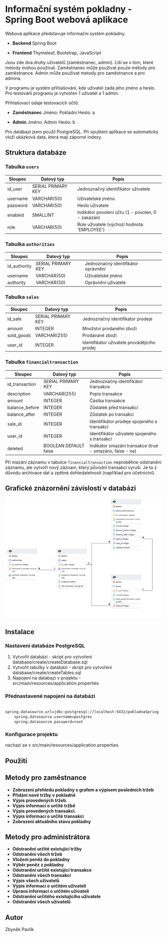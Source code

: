 # Informační systém pokladny - Spring Boot webová aplikace

Webová aplikace představuje informační systém pokladny.

- **Backend**
Spring Boot

- **Frontend**
Thymeleaf, Bootstrap, JavaScript

Jsou zde dva druhy uživatelů (zaměstnanec, admin).
Liší se v tom, které metody mohou používat.
Zaměstnanec může používat pouze metody pro zaměstnance.
Admin může používat metody pro zaměstnance a pro admina.

V programu je systém přihlašování, kde uživatel zadá jeho jméno a heslo.
Pro testování programu je vytvořen 1 uživatel a 1 admin.

Přihlašovací údaje testovacích účtů:
- **Zaměstnanec**
Jméno: Pokladni
Heslo: a

- **Admin**
Jméno: Admin
Heslo: b

Pro datábazi jsem použil PostgreSQL. 
Při spuštení aplikace se automatický vloží ukázková data, která mají záporné indexy.

## Struktura databáze

### Tabulka `users`

| Sloupec    | Datový typ        | Popis                                           |
|------------|-------------------|-------------------------------------------------|
| id_user    | SERIAL PRIMARY KEY| Jednoznačný identifikátor uživatele            |
| username   | VARCHAR(50)       | Uživatelské jméno                               |
| password   | VARCHAR(50)       | Heslo uživatele                                 |
| enabled    | SMALLINT          | Indikátor povolení účtu (1 - povolen, 0 - zakázán) |
| role       | VARCHAR(50)       | Role uživatele (výchozí hodnota: 'EMPLOYEE')    |

### Tabulka `authorities`

| Sloupec      | Datový typ        | Popis                                            |
|--------------|-------------------|--------------------------------------------------|
| id_authority | SERIAL PRIMARY KEY| Jednoznačný identifikátor oprávnění             |
| username     | VARCHAR(50)       | Uživatelské jméno                               |
| authority    | VARCHAR(50)       | Oprávnění uživatele                              |

### Tabulka `sales`

| Sloupec   | Datový typ        | Popis                                           |
|-----------|-------------------|-------------------------------------------------|
| id_sale   | SERIAL PRIMARY KEY| Jednoznačný identifikátor prodeje              |
| amount    | INTEGER           | Množství prodaného zboží                        |
| sold_goods| VARCHAR(255)      | Prodávané zboží                                 |
| user_id   | INTEGER           | Identifikátor uživatele provádějícího prodej   |

### Tabulka `financialtransaction`

| Sloupec        | Datový typ        | Popis                                           |
|----------------|-------------------|-------------------------------------------------|
| id_transaction | SERIAL PRIMARY KEY| Jednoznačný identifikátor transakce             |
| description    | VARCHAR(255)      | Popis transakce                                 |
| amount         | INTEGER           | Částka transakce                                |
| balance_before | INTEGER           | Zůstatek před transakcí                         |
| balance_after  | INTEGER           | Zůstatek po transakci                           |
| sale_id        | INTEGER           | Identifikátor prodeje spojeného s transakcí     |
| user_id        | INTEGER           | Identifikátor uživatele spojeného s transakcí   |
| deleted        | BOOLEAN DEFAULT false | Indikátor smazání transakce (true - smazáno, false - ne) |


Při mazání záznamu v tabulce `financialtransaction` neproběhne odstranění záznamu, ale vytvoří nový záznam, který původní transakci vyruší. 
Je to z důvodu archivace dat a zpětné dohledatelnosti (například pro účetnictví).

## Grafické znázornění závislostí v databázi

![Graf závislostí v databázi](database/images/database_dependency_graph.png)





## Instalace

### Nastavení databáze PostgreSQL
1. Vytvořit databázi - skript pro vytvoření database/create/createDatabase.sql
2. Vytvořit tabulky v databázi - skript pro vytvoření database/create/createTables.sql
3. Napojení na databazi v projektu - src/main/resources/application.properties
   
### Přednastavené napojení na databázi
  ```properties
      spring.datasource.url=jdbc:postgresql://localhost:5432/pokladnaSpring
      spring.datasource.username=postgres
      spring.datasource.password=root
  ```

### Konfigurace projektu
nachazí se v src/main/resources/application.properties

## Použití

## Metody pro zaměstnance
- **Zobrazení přehledu pokladny s grafem a výpisem posledních tržeb**
- **Přidání nové tržby v pokladně**
- **Výpis provedených tržeb.**
- **Výpis informací o určité tržbě**
- **Výpis provedených transakcí.**
- **Výpis informací o určité transakci**
- **Zobrazení aktuálního stavu pokladny**

## Metody pro administrátora
- **Odstranění určité existující tržby**
- **Odstranění všech tržeb**
- **Vložení peněz do pokladny**
- **Výběr peněz z pokladny**
- **Odstranění určité existující transakce**
- **Odstranění všech transakcí**
- **Výpis všech uživatelů**
- **Výpis informací o určitém uživateli**
- **Úprava informací o určitém uživateli**
- **Odstranění určitého existujícího uživatele**
- **Odstranění všech uživatelů**


## Autor

Zbyněk Pavlík

